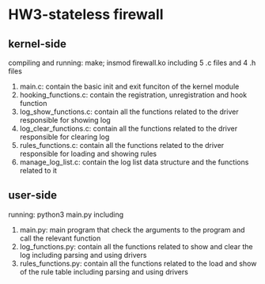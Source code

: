 # HW3-stateless firewall
## kernel-side
compiling and running: make; insmod firewall.ko
including 5 .c files and 4 .h files
1. main.c: contain the basic init and exit funciton of the kernel module
2. hooking_functions.c: contain the registration, unregistration and hook function
3. log_show_functions.c: contain all the functions related to the driver responsible for showing log
4. log_clear_functions.c: contain all the functions related to the driver responsible for clearing log
5. rules_functions.c: contain all the functions related to the driver responsible for loading and showing rules
6. manage_log_list.c: contain the log list data structure and the functions related to it
## user-side
running: python3 main.py
including 
1. main.py: main program that check the arguments to the program and call the relevant function
2. log_functions.py: contain all the functions related to show and clear the log including parsing and using drivers
3. rules_functions.py: contain all the functions related to the load and show of the rule table including parsing and using drivers